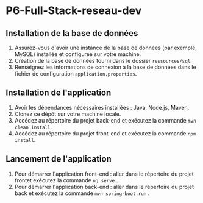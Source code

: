 # P6-Full-Stack-reseau-dev

## Installation de la base de données

1. Assurez-vous d'avoir une instance de la base de données (par exemple, MySQL) installée et configurée sur votre machine.
2. Création de la base de données fourni dans le dossier `ressources/sql`.
3. Renseignez les informations de connexion à la base de données dans le fichier de configuration `application.properties`.

## Installation de l'application

1. Avoir les dépendances nécessaires installées : Java, Node.js, Maven.
2. Clonez ce dépôt sur votre machine locale.
3. Accédez au répertoire du projet back-end et exécutez la commande `mvn clean install`.
4. Accédez au répertoire du projet front-end et exécutez la commande `npm install`.

## Lancement de l'application

1. Pour démarrer l'application front-end : aller dans le répertoire du projet frontet exécutez la commande `ng serve` .
2. Pour démarrer l'application back-end : aller dans le répertoire du projet back et exécutez la commande `mvn spring-boot:run` .

